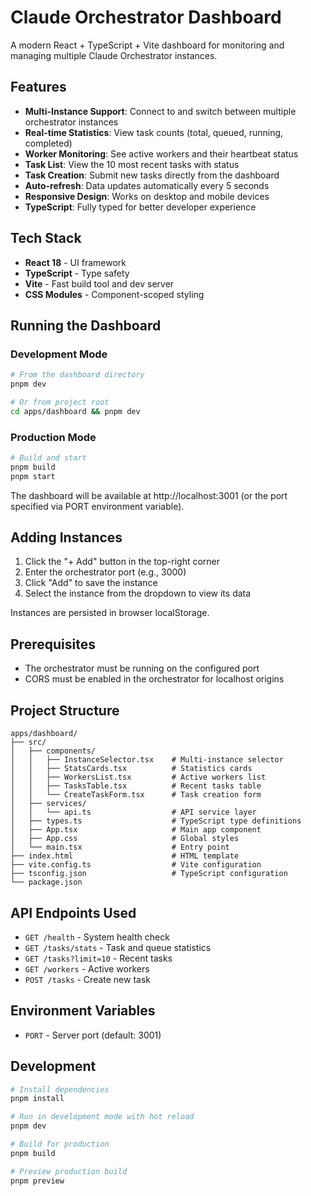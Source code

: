 # Claude Orchestrator Dashboard

A modern React + TypeScript + Vite dashboard for monitoring and managing multiple Claude Orchestrator instances.

## Features

- **Multi-Instance Support**: Connect to and switch between multiple orchestrator instances
- **Real-time Statistics**: View task counts (total, queued, running, completed)
- **Worker Monitoring**: See active workers and their heartbeat status
- **Task List**: View the 10 most recent tasks with status
- **Task Creation**: Submit new tasks directly from the dashboard
- **Auto-refresh**: Data updates automatically every 5 seconds
- **Responsive Design**: Works on desktop and mobile devices
- **TypeScript**: Fully typed for better developer experience

## Tech Stack

- **React 18** - UI framework
- **TypeScript** - Type safety
- **Vite** - Fast build tool and dev server
- **CSS Modules** - Component-scoped styling

## Running the Dashboard

### Development Mode
```bash
# From the dashboard directory
pnpm dev

# Or from project root
cd apps/dashboard && pnpm dev
```

### Production Mode
```bash
# Build and start
pnpm build
pnpm start
```

The dashboard will be available at http://localhost:3001 (or the port specified via PORT environment variable).

## Adding Instances

1. Click the "+ Add" button in the top-right corner
2. Enter the orchestrator port (e.g., 3000)
3. Click "Add" to save the instance
4. Select the instance from the dropdown to view its data

Instances are persisted in browser localStorage.

## Prerequisites

- The orchestrator must be running on the configured port
- CORS must be enabled in the orchestrator for localhost origins

## Project Structure

```
apps/dashboard/
├── src/
│   ├── components/
│   │   ├── InstanceSelector.tsx    # Multi-instance selector
│   │   ├── StatsCards.tsx          # Statistics cards
│   │   ├── WorkersList.tsx         # Active workers list
│   │   ├── TasksTable.tsx          # Recent tasks table
│   │   └── CreateTaskForm.tsx      # Task creation form
│   ├── services/
│   │   └── api.ts                  # API service layer
│   ├── types.ts                    # TypeScript type definitions
│   ├── App.tsx                     # Main app component
│   ├── App.css                     # Global styles
│   └── main.tsx                    # Entry point
├── index.html                      # HTML template
├── vite.config.ts                  # Vite configuration
├── tsconfig.json                   # TypeScript configuration
└── package.json
```

## API Endpoints Used

- `GET /health` - System health check
- `GET /tasks/stats` - Task and queue statistics
- `GET /tasks?limit=10` - Recent tasks
- `GET /workers` - Active workers
- `POST /tasks` - Create new task

## Environment Variables

- `PORT` - Server port (default: 3001)

## Development

```bash
# Install dependencies
pnpm install

# Run in development mode with hot reload
pnpm dev

# Build for production
pnpm build

# Preview production build
pnpm preview
```
